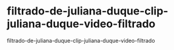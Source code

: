# filtrado-de-juliana-duque-clip-juliana-duque-video-filtrado
filtrado-de-juliana-duque-clip-juliana-duque-video-filtrado
